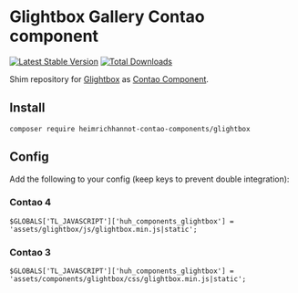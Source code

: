 # Glightbox Gallery Contao component

[![Latest Stable Version](https://poser.pugx.org/heimrichhannot-contao-components/glightbox-gallery/v/stable)](https://packagist.org/packages/heimrichhannot-contao-components/glightbox-gallery)
[![Total Downloads](https://poser.pugx.org/heimrichhannot-contao-components/glightbox-gallery/downloads)](https://packagist.org/packages/heimrichhannot-contao-components/glightbox-gallery)

Shim repository for [Glightbox](https://github.com/mcstudios/glightbox) as [Contao Component](https://github.com/contao-components/installer).


## Install

```
composer require heimrichhannot-contao-components/glightbox
```


## Config

Add the following to your config (keep keys to prevent double integration):

### Contao 4

```
$GLOBALS['TL_JAVASCRIPT']['huh_components_glightbox'] = 'assets/glightbox/js/glightbox.min.js|static';
```

### Contao 3

```
$GLOBALS['TL_JAVASCRIPT']['huh_components_glightbox'] = 'assets/components/glightbox/css/glightbox.min.js|static';
```